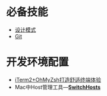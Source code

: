 # 必备技能

- [设计模式](./设计模式/设计模式目录.md)
- [Git](./Git/Git.md)



# 开发环境配置

- [iTerm2+OhMyZsh打造舒适终端体验](./开发环境配置/iTerm2+OhMyZsh打造舒适终端体验.md)
- Mac中Host管理工具—**[SwitchHosts](https://github.com/oldj/SwitchHosts)**

